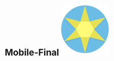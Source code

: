# Mobile-Final ![Logo](https://github.com/GabrielBG0/Mobile-Final/blob/main/SafeGardMobile/assets/Logo.png)

